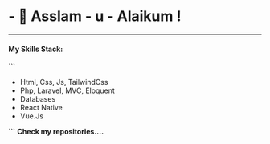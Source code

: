 <h1>- 👋 Asslam - u - Alaikum ! </h1>
<hr/>

<h4>My Skills Stack:</h4>
```
<ul>
  <li>
    Html, Css, Js, TailwindCss
  </li>
  <li>
    Php, Laravel, MVC, Eloquent
  </li>
  <li>
    Databases
  </li>
  <li>
    React Native
  </li>
  <li>
    Vue.Js
  </li>
</ul>
```
<b>Check my repositories....</b>
